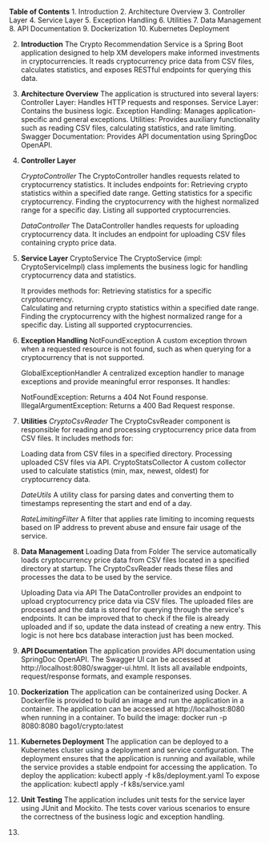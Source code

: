    **Table of Contents**
    1. Introduction
    2. Architecture Overview
    3. Controller Layer
    4. Service Layer
    5. Exception Handling
    6. Utilities
    7. Data Management
    8. API Documentation
    9. Dockerization
    10. Kubernetes Deployment

2. **Introduction** 
    The Crypto Recommendation Service is a Spring Boot application designed 
    to help XM developers make informed investments in cryptocurrencies. 
    It reads cryptocurrency price data from CSV files, calculates statistics, 
    and exposes RESTful endpoints for querying this data.


2. **Architecture Overview**
    The application is structured into several layers:
    Controller Layer: Handles HTTP requests and responses.
    Service Layer: Contains the business logic.
    Exception Handling: Manages application-specific and general exceptions.
    Utilities: Provides auxiliary functionality such as reading CSV files, calculating statistics, and rate limiting.
    Swagger Documentation: Provides API documentation using SpringDoc OpenAPI.

3. **Controller Layer** 

    _CryptoController_ 
    The CryptoController handles requests related to cryptocurrency statistics. It includes endpoints for:
    Retrieving crypto statistics within a specified date range.
    Getting statistics for a specific cryptocurrency.
    Finding the cryptocurrency with the highest normalized range for a specific day.
    Listing all supported cryptocurrencies.

    _DataController_
    The DataController handles requests for uploading cryptocurrency data. It includes an endpoint for uploading CSV files containing crypto price data.


4. **Service Layer**
    CryptoService
    The CryptoService (impl: CryptoServiceImpl) class implements the business logic for handling cryptocurrency data and statistics. 
    
    It provides methods for:
    Retrieving statistics for a specific cryptocurrency.    
    Calculating and returning crypto statistics within a specified date range.
    Finding the cryptocurrency with the highest normalized range for a specific day.
    Listing all supported cryptocurrencies.

5. **Exception Handling**
    NotFoundException
    A custom exception thrown when a requested resource is not found, such as when querying for a cryptocurrency that is not supported.

    GlobalExceptionHandler
    A centralized exception handler to manage exceptions and provide meaningful error responses. It handles:

    NotFoundException: Returns a 404 Not Found response.
    IllegalArgumentException: Returns a 400 Bad Request response.

6. **Utilities**
    _CryptoCsvReader_
    The CryptoCsvReader component is responsible for reading and processing cryptocurrency price data from CSV files. It includes methods for:

    Loading data from CSV files in a specified directory.
    Processing uploaded CSV files via API.
    CryptoStatsCollector
    A custom collector used to calculate statistics (min, max, newest, oldest) for cryptocurrency data.

    _DateUtils_
    A utility class for parsing dates and converting them to timestamps representing the start and end of a day.

    _RateLimitingFilter_
    A filter that applies rate limiting to incoming requests based on IP address to prevent abuse and ensure fair usage of the service.

7. **Data Management**
    Loading Data from Folder
    The service automatically loads cryptocurrency price data from CSV files located in a specified directory at startup. The CryptoCsvReader reads these files and processes the data to be used by the service.
    
    Uploading Data via API
    The DataController provides an endpoint to upload cryptocurrency price data via CSV files. The uploaded files are processed and the data is stored for querying through the service's endpoints.
    It can be improved that to check if the file is already uploaded and if so, update the data instead of creating a new entry. This logic is not here bcs database interaction just has been mocked. 

8. **API Documentation**
    The application provides API documentation using SpringDoc OpenAPI. The Swagger UI can be accessed at http://localhost:8080/swagger-ui.html. It lists all available endpoints, request/response formats, and example responses.

9. **Dockerization**
    The application can be containerized using Docker. A Dockerfile is provided to build an image and run the application in a container. The application can be accessed at http://localhost:8080 when running in a container.
    To build the image: docker run -p 8080:8080 bago1/crypto:latest

10. **Kubernetes Deployment**
    The application can be deployed to a Kubernetes cluster using a deployment and service configuration. The deployment ensures that the application is running and available, while the service provides a stable endpoint for accessing the application.
    To deploy the application: kubectl apply -f k8s/deployment.yaml
    To expose the application: kubectl apply -f k8s/service.yaml

11. **Unit Testing**
    The application includes unit tests for the service layer using JUnit and Mockito. The tests cover various scenarios to ensure the correctness of the business logic and exception handling.
12. 